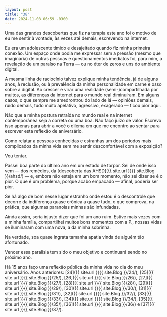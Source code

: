```yaml
---
layout: post
title: "38"
date: 2024-11-08 06:59 -0300
---
```

Uma das grandes descobertas que fiz na terapia este ano foi o motivo de eu me sentir à vontade, às vezes até demais, escrevendo na internet.

Eu era um adolescente tímido e desajeitado quando fiz minha primeira conexão. Um espaço onde podia me expressar sem a pressão (mesmo que imaginária) de outras pessoas e questionamentos imediatos foi, para mim, a revelação de um paraíso na Terra — ou no éter de zeros e uns do ambiente digital.

A mesma linha de raciocínio talvez explique minha tendência, já de alguns anos, à reclusão, ou à prevalência da minha personalidade em carne e osso sobre a digital. Ao crescer e virar uma realidade (semi-)compartilhada por muitos, as diferenças da internet para o mundo real diminuíram. Em alguns casos, o que sempre me amedrontrou do lado de lá — opiniões demais, ruído demais, tudo muito apelativo, agressivo, exagerado — ficou pior aqui.

Não que a minha postura retraída no mundo real e na internet contemporânea seja a correta ou uma boa. Não faço juízo de valor. Escrevo isso apenas para abrir a você o dilema em que me encontro ao sentar para escrever esta reflexão de aniversário.

Como relatar a pessoas conhecidas e estranhas um dos períodos mais complicados da minha vida sem me sentir desconfortável com a exposição?

Vou tentar.

Passei boa parte do último ano em um estado de torpor. Sei de onde isso vem — dos remédios, da [descoberta das AHSD]({{ site.url }}{{ site.Blog }}/ahsd/) — e, embora não esteja em um bom momento, não sei dizer se é o pior. O que é um problema, porque acabo empacado — afinal, poderia ser pior.

Se há algo de bom nesse lugar estranho onde estou é o descontrole que decorre da indiferença quase crônica a quase tudo, o que comprova, na prática, que algumas paranoias minhas são infundadas.

Ainda assim, seria injusto dizer que foi um ano ruim. Estive mais vezes com a minha família, compartilhei muitos bons momentos com a P., nossas vidas se iluminaram com uma nova, a da minha sobrinha.

Na verdade, soa quase ingrata tamanha apatia vinda de alguém tão afortunado.

Vencer essa paralisia tem sido o meu objetivo e continuará sendo no próximo ano.

Há 15 anos faço uma reflexão pública da minha vida no dia do meu aniversário. Anos anteriores: [24]({{ site.url }}{{ site.Blog }}/24/), [25]({{ site.url }}{{ site.Blog }}/25/), [26]({{ site.url }}{{ site.Blog }}/26/), [27]({{ site.url }}{{ site.Blog }}/27/), [28]({{ site.url }}{{ site.Blog }}/28/), [29]({{ site.url }}{{ site.Blog }}/29/), [30]({{ site.url }}{{ site.Blog }}/30/), [31]({{ site.url }}{{ site.Blog }}/31/), [32]({{ site.url }}{{ site.Blog }}/32/), [33]({{ site.url }}{{ site.Blog }}/33/), [34]({{ site.url }}{{ site.Blog }}/34/), [35]({{ site.url }}{{ site.Blog }}/35/), [36]({{ site.url }}{{ site.Blog }}/36/) e [37]({{ site.url }}{{ site.Blog }}/37/).